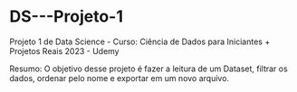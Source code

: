 # DS---Projeto-1
Projeto 1 de Data Science - Curso: Ciência de Dados para Iniciantes + Projetos Reais 2023 - Udemy

Resumo: O objetivo desse projeto é fazer a leitura de um Dataset, filtrar os dados, ordenar pelo nome e exportar em um novo arquivo.
